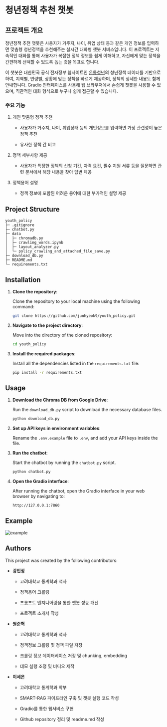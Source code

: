 # 청년정책 추천 챗봇

## 프로젝트 개요

청년정책 추천 챗봇은 사용자가 거주지, 나이, 취업 상태 등과 같은 개인 정보를 입력하면 맞춤형 청년정책을 추천해주는 실시간 대화형 챗봇 서비스입니다. 이 프로젝트는 지속적인 대화를 통해 사용자가 복잡한 정책 정보를 쉽게 이해하고, 자신에게 맞는 정책을 간편하게 선택할 수 있도록 돕는 것을 목표로 합니다.

이 챗봇은 대한민국 공식 전자정부 웹사이트인 [온통청년](https://www.youthcenter.go.kr/main.do)의 청년정책 데이터를 기반으로 하여, 지역별, 연령별, 상황에 맞는 정책을 빠르게 제공하며, 정책의 상세한 내용도 함께 안내합니다. Gradio 인터페이스를 사용해 웹 브라우저에서 손쉽게 챗봇을 사용할 수 있으며, 직관적인 대화 형식으로 누구나 쉽게 접근할 수 있습니다.

### 주요 기능

1. 개인 맞춤형 정책 추천

    - 사용자가 거주지, 나이, 취업상태 등의 개인정보를 입력하면 가장 관련성이 높은 정책 추천

    - 유사한 정책 간 비교

2. 정책 세부사항 제공

    - 사용자가 특정한 정책의 신청 기간, 자격 요건, 필수 지원 서류 등을 질문하면 관련 문서에서 해당 내용을 찾아 답변 제공

3. 정책용어 설명

    - 정책 정보에 포함된 어려운 용어에 대한 부가적인 설명 제공

## Project Structure

```
youth_policy
├─ .gitignore
├─ chatbot.py
├─ data
│  ├─ chromadb.py
│  ├─ crawling_words.ipynb
│  ├─ layout_analyzer.py
│  └─ policy_crawling_and_attached_file_save.py
├─ download_db.py
├─ README.md
└─ requirements.txt
```

## Installation

1. **Clone the repository**:

    Clone the repository to your local machine using the following command:

    ```bash
    git clone https://github.com/junhyeok9/youth_policy.git
    ```


2. **Navigate to the project directory**:

    Move into the directory of the cloned repository:

    ```bash
    cd youth_policy
    ```

3. **Install the required packages**:

    Install all the dependencies listed in the ```requirements.txt``` file:

    ```bash
    pip install -r requirements.txt
    ```


## Usage

1. **Download the Chroma DB from Google Drive**:

    Run the ```download_db.py``` script to download the necessary database files.

    ```bash
    python download_db.py
    ```   

2. **Set up API keys in environment variables**:

    Rename the ```.env.example``` file to ```.env```, and add your API keys inside the file.

3. **Run the chatbot**:

    Start the chatbot by running the ```chatbot.py``` script.

    ```bash
    python chatbot.py
    ```

4. **Open the Gradio interface**:

    After running the chatbot, open the Gradio interface in your web browser by navigating to:

    ```
    http://127.0.0.1:7860
    ```

## Example

![example](https://github.com/user-attachments/assets/06e4137f-2012-471d-a3df-2bf065eb4019)

## Authors

This project was created by the following contributors:

- **강민정** 

    - 고려대학교 통계학과 석사

    - 정책용어 크롤링

    - 프롬프트 엔지니어링을 통한 챗봇 성능 개선
    
    - 프로젝트 소개서 작성

- **원준혁**

    - 고려대학교 통계학과 석사

    - 정책정보 크롤링 및 정책 파일 저장
    
    - 크롤링 정보 데이터베이스 저장 및 chunking, embedding

    - 데모 실행 조정 및 비디오 제작

- **이세은**

    - 고려대학교 통계학과 학부

    - SMART-RAG 파이프라인 구축 및 챗봇 실행 코드 작성

    - Gradio를 통한 웹서비스 구현

    - Github repository 정리 및 readme.md 작성


